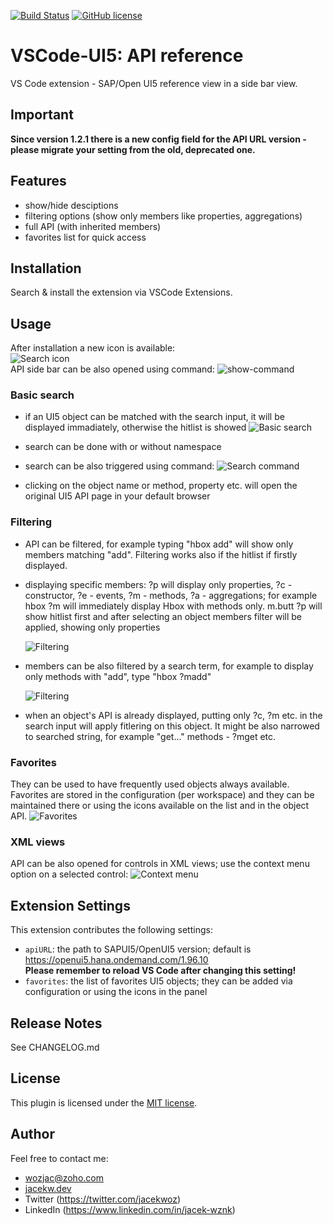 [![Build Status](https://github.com/wozjac/vscode-ui5-api-reference/actions/workflows/build.yml/badge.svg)](https://github.com/wozjac/vscode-ui5-api-reference/actions/workflows/build.yml)
[![GitHub license](https://img.shields.io/github/license/wozjac/vscode-ui5-api-reference)](https://github.com/wozjac/vscode-ui5-api-reference/blob/main/LICENSE)

# VSCode-UI5: API reference

VS Code extension - SAP/Open UI5 reference view in a side bar view.

## Important

**Since version 1.2.1 there is a new config field for the API URL version - please
migrate your setting from the old, deprecated one.**

## Features

- show/hide desciptions
- filtering options (show only members like properties, aggregations)
- full API (with inherited members)
- favorites list for quick access

## Installation

Search & install the extension via VSCode Extensions.

## Usage

After installation a new icon is available:  
![Search icon](https://publicrepo.vipserv.org/images/vscode-api/icon-sidebar.png)  
API side bar can be also opened using command:
![show-command](https://publicrepo.vipserv.org/images/vscode-api/show-command.png)

### Basic search

- if an UI5 object can be matched with the search input, it will be displayed immadiately,
  otherwise the hitlist is showed
  ![Basic search](https://publicrepo.vipserv.org/images/vscode-api/basic-search.gif)

- search can be done with or without namespace
- search can be also triggered using command:
  ![Search command](https://publicrepo.vipserv.org/images/vscode-api/search-command.gif)

- clicking on the object name or method, property etc. will open the original UI5 API page in your default browser

### Filtering

- API can be filtered, for example typing "hbox add" will show only members matching "add".
  Filtering works also if the hitlist if firstly displayed.
- displaying specific members: ?p will display only properties, ?c - constructor, ?e - events,
  ?m - methods, ?a - aggregations; for example hbox ?m will immediately display Hbox with
  methods only. m.butt ?p will show hitlist first and after selecting an object
  members filter will be applied, showing only properties

  ![Filtering](https://publicrepo.vipserv.org/images/vscode-api/search-members1.gif)

- members can be also filtered by a search term, for example to display only methods with "add", type "hbox ?madd"

  ![Filtering](https://publicrepo.vipserv.org/images/vscode-api/search-members2.gif)

- when an object's API is already displayed, putting only ?c, ?m etc. in the search input
  will apply fitlering on this object. It might be also narrowed to searched string, for
  example "get..." methods - ?mget etc.

### Favorites

They can be used to have frequently used objects always available. Favorites are stored in the
configuration (per workspace) and they can be maintained there or using the icons available
on the list and in the object API.
![Favorites](https://publicrepo.vipserv.org/images/vscode-api/favorites.png)

### XML views

API can be also opened for controls in XML views; use the context menu option on a selected control:
![Context menu](https://publicrepo.vipserv.org/images/vscode-api/context.gif)

## Extension Settings

This extension contributes the following settings:

- `apiURL`: the path to SAPUI5/OpenUI5 version; default is <https://openui5.hana.ondemand.com/1.96.10>  
  **Please remember to reload VS Code after changing this setting!**
- `favorites`: the list of favorites UI5 objects; they can be added via configuration or using the icons in the panel

## Release Notes

See CHANGELOG.md

## License

This plugin is licensed under the [MIT license](http://opensource.org/licenses/MIT).

## Author

Feel free to contact me:

- wozjac@zoho.com
- [jacekw.dev](https://jacekw.dev)
- Twitter (<https://twitter.com/jacekwoz>)
- LinkedIn (<https://www.linkedin.com/in/jacek-wznk>)

